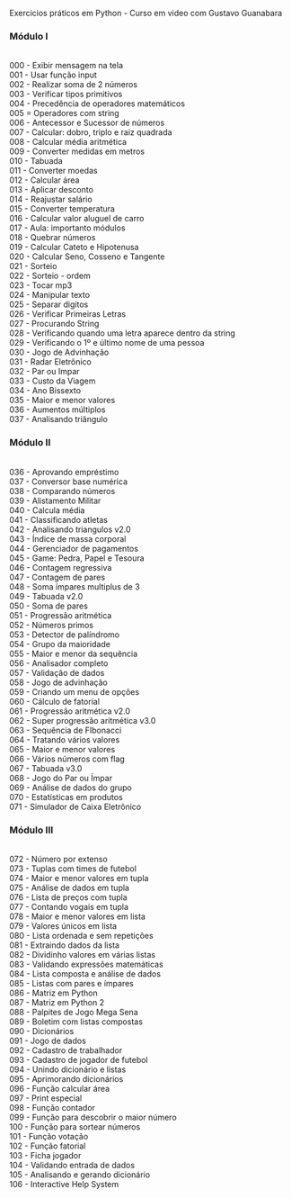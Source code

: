 Exercicios práticos em Python - Curso em video com Gustavo Guanabara

<h3> Módulo I </h3></br>
000 - Exibir mensagem na tela </br>
001 - Usar função input </br>
002 - Realizar soma de 2 números </br>
003 - Verificar tipos primitivos </br>
004 - Precedência de operadores matemáticos </br>
005 = Operadores com string </br>
006 - Antecessor e Sucessor de números </br>
007 - Calcular: dobro, triplo e raiz quadrada </br>
008 - Calcular média aritmética </br>
009 - Converter medidas em metros </br>
010 - Tabuada </br>
011 - Converter moedas </br>
012 - Calcular área </br>
013 - Aplicar desconto </br>
014 - Reajustar salário </br>
015 - Converter temperatura </br>
016 - Calcular valor aluguel de carro </br>
017 - Aula: importanto módulos </br>
018 - Quebrar números </br>
019 - Calcular Cateto e Hipotenusa </br>
020 - Calcular Seno, Cosseno e Tangente </br>
021 - Sorteio </br>
022 - Sorteio - ordem </br>
023 - Tocar mp3 </br>
024 - Manipular texto </br>
025 - Separar digitos </br>
026 - Verificar Primeiras Letras </br>
027 - Procurando String</br>
028 - Verificando quando uma letra aparece dentro da string</br>
029 - Verificando o 1º e último nome de uma pessoa</br>
030 - Jogo de Advinhação </br>
031 - Radar Eletrônico </br>
032 - Par ou Impar </br>
033 - Custo da Viagem </br>
034 - Ano Bissexto </br>
035 - Maior e menor valores </br>
036 - Aumentos múltiplos </br>
037 - Analisando triângulo </br>

<h3> Módulo II </h3></br>
036 - Aprovando empréstimo </br>
037 - Conversor base numérica </br>
038 - Comparando números </br>
039 - Alistamento Militar </br>
040 - Calcula média </br>
041 - Classificando atletas </br>
042 - Analisando triangulos v2.0 </br>
043 - Índice de massa corporal </br>
044 - Gerenciador de pagamentos </br>
045 - Game: Pedra, Papel e Tesoura </br>
046 - Contagem regressiva </br>
047 - Contagem de pares </br>
048 - Soma ímpares multiplus de 3 </br>
049 - Tabuada v2.0 </br>
050 - Soma de pares </br>
051 - Progressão aritmética </br>
052 - Números primos </br>
053 - Detector de palíndromo </br>
054 - Grupo da maioridade </br>
055 - Maior e menor da sequência </br>
056 - Analisador completo </br>
057 - Validação de dados </br>
058 - Jogo de advinhação </br>
059 - Criando um menu de opções </br>
060 - Cálculo de fatorial </br>
061 - Progressão aritmética v2.0 </br>
062 - Super progressão aritmética v3.0 </br>
063 - Sequência de FIbonacci </br>
064 - Tratando vários valores </br>
065 - Maior e menor valores </br>
066 - Vários números com flag </br>
067 - Tabuada v3.0 </br>
068 - Jogo do Par ou Ímpar </br>
069 - Análise de dados do grupo </br>
070 - Estatísticas em produtos </br>
071 - Simulador de Caixa Eletrônico </br>

<h3> Módulo III </h3></br>
072 - Número por extenso </br>
073 - Tuplas com times de futebol </br>
074 - Maior e menor valores em tupla </br>
075 - Análise de dados em tupla </br>
076 - Lista de preços com tupla </br>
077 - Contando vogais em tupla </br>
078 - Maior e menor valores em lista </br>
079 - Valores únicos em lista </br>
080 - Lista ordenada e sem repetições </br>
081 - Extraindo dados da lista </br>
082 - Dividinho valores em várias listas </br>
083 - Validando expressões matemáticas </br>
084 - Lista composta e análise de dados </br>
085 - Listas com pares e ímpares </br>
086 - Matriz em Python </br>
087 - Matriz em Python 2 </br>
088 - Palpites de Jogo Mega Sena </br>
089 - Boletim com listas compostas </br>
090 - Dicionários </br>
091 - Jogo de dados </br>
092 - Cadastro de trabalhador </br>
093 - Cadastro de jogador de futebol </br>
094 - Unindo dicionário e listas </br>
095 - Aprimorando dicionários </br>
096 - Função calcular área </br>
097 - Print especial </br>
098 - Função contador </br>
099 - Função para descobrir o maior número </br>
100 - Função para sortear números </br>
101 - Função votação </br>
102 - Função fatorial </br>
103 - Ficha jogador </br>
104 - Validando entrada de dados </br>
105 - Analisando e gerando dicionário </br>
106 - Interactive Help System </br>
